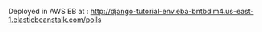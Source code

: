 Deployed in AWS EB at : http://django-tutorial-env.eba-bntbdim4.us-east-1.elasticbeanstalk.com/polls